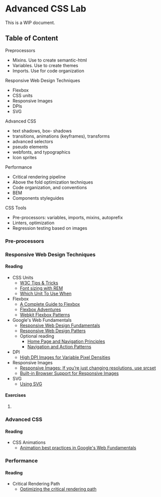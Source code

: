 Advanced CSS Lab
================
This is a WIP document.

## Table of Content
Preprocessors
* Mixins. Use to create semantic-html
* Variables. Use to create themes
* Imports. Use for code organization

Responsive Web Design Techniques
* Flexbox
* CSS units
* Responsive Images
* DPIs
* SVG

Advanced CSS
* text shadows, box- shadows
* transitions, animations (keyframes), transforms
* advanced selectors
* pseudo elements
* webfonts, and typographics
* Icon sprites

Performance
* Critical rendering pipeline
* Above the fold optimization techniques
* Code organization, and conventions
* BEM
* Components styleguides

CSS Tools
* Pre-processors: variables, imports, mixins, autoprefix
* Linters, optimization
* Regression testing based on images

### Pre-processors

### Responsive Web Design Techniques
#### Reading
* CSS Units
  * [W3C Tips & Tricks](http://www.w3.org/Style/Examples/007/units.en.html) 
  * [Font sizing with REM](http://snook.ca/archives/html_and_css/font-size-with-rem) 
  * [Which Unit To Use When](http://demosthenes.info/blog/775/Which-CSS-Measurements-To-Use-When)
* Flexbox
  * [A Complete Guide to Flexbox](http://css-tricks.com/snippets/css/a-guide-to-flexbox/)
  * [Flexbox Adventures](http://chriswrightdesign.com/experiments/flexbox-adventures/)
  * [Webkit Flexbox Patterns](http://webkit-flex.atomeye.com/)
* Google's Web Fundamentals
  * [Responsive Web Design Fundamentals](https://developers.google.com/web/fundamentals/layouts/rwd-fundamentals/)
  * [Responsive Web Design Patters](https://developers.google.com/web/fundamentals/layouts/rwd-patterns/)
  * Optional reading
    * [Home Page and Navigation Principles](https://developers.google.com/web/fundamentals/layouts/principles/)
    * [Navigation and Action Patterns](https://developers.google.com/web/fundamentals/layouts/navigation-patterns/)
* DPI 
  * [High DPI Images for Variable Pixel Densities](http://www.html5rocks.com/en/mobile/high-dpi/) 
* Responsive Images
  * [Responsive Images: If you’re just changing resolutions, use srcset](http://css-tricks.com/responsive-images-youre-just-changing-resolutions-use-srcset/)
  * [Built-in Browser Support for Responsive Images](http://www.html5rocks.com/en/tutorials/responsive/picture-element/)
* SVG
  * [Using SVG](http://css-tricks.com/using-svg/) 

#### Exercises
1. 

### Advanced CSS
#### Reading
* CSS Animations
  * [Animation best practices in Google's Web Fundamentals](https://developers.google.com/web/fundamentals/look-and-feel/animations/)

### Performance
#### Reading
* Critical Rendering Path
  * [Optimizing the critical rendering path](https://developers.google.com/web/fundamentals/layouts/navigation-patterns/)
